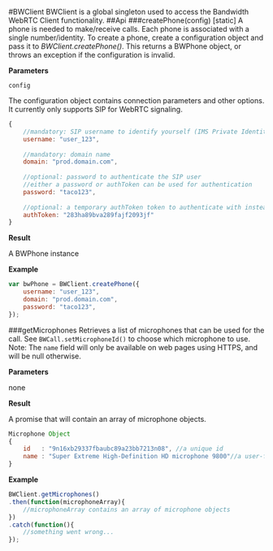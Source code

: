 #BWClient
BWClient is a global singleton used to access the Bandwidth WebRTC Client functionality.
##Api
###createPhone(config) [static]
A phone is needed to make/receive calls. Each phone is associated with a single number/identity. To create a phone, create a configuration object and pass it to *BWClient.createPhone()*. This returns a BWPhone object, or throws an exception if the configuration is invalid.

**Parameters**

`config`

The configuration object contains connection parameters and other options.
It currently only supports SIP for WebRTC signaling.

```javascript
{
    //mandatory: SIP username to identify yourself (IMS Private Identity)
    username: "user_123",
    
    //mandatory: domain name
    domain: "prod.domain.com",
    
    //optional: password to authenticate the SIP user
    //either a password or authToken can be used for authentication
    password: "taco123",
    
    //optional: a temporary authToken token to authenticate with instead of a password
    authToken: "283ha89bva289fajf2093jf"
}
```
**Result**

A BWPhone instance


**Example**


```javascript
var bwPhone = BWClient.createPhone({
    username: "user_123",
    domain: "prod.domain.com",
    password: "taco123",
});
```

###getMicrophones
Retrieves a list of microphones that can be used for the call. See `BWCall.setMicrophoneId()` to choose which microphone to use.
Note: The `name` field will only be available on web pages using HTTPS, and will be null otherwise.

**Parameters**

none

**Result**

A promise that will contain an array of microphone objects.

```javascript
Microphone Object
{
    id   : "9n16xb29337fbaubc89a23bb7213n08", //a unique id
    name : "Super Extreme High-Definition HD microphone 9800"//a user-friendly name to identify the microphone
}
```

**Example**
```javascript
BWClient.getMicrophones()
.then(function(microphoneArray){
    //microphoneArray contains an array of microphone objects
})
.catch(function(){
    //something went wrong...
});

```
